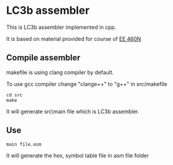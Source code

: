 # LC3b assembler

This is LC3b assembler implemented in cpp.

It is based on material provided for course of [EE 460N](http://users.ece.utexas.edu/~patt/18f.460N/handouts.html)

## Compile assembler
makefile is using clang compiler by default.

To use gcc compiler change "clange++" to "g++" in src/makefile
```
cd src
make
```
It will generate src\main file which is LC3b assembler.

## Use
```
main file.asm
```
It will generate the hex, symbol table file in asm file folder

